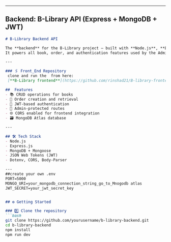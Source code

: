 
---

## **Backend: B-Library API (Express + MongoDB + JWT)**

```markdown
# B-Library Backend API

The **backend** for the B-Library project — built with **Node.js**, **Express**, and **MongoDB**.  
It powers all book, order, and authentication features used by the Admin Routes.

---

### 🖇️ Front_End Repository  
 clone and run the  from here:  
 [**B-Library frontend**](https://github.com/rinshad21/B-library-frontend)

##  Features
- 📚 CRUD operations for books
- 🧾 Order creation and retrieval
- 🔑 JWT-based authentication
- 👑 Admin-protected routes
- 🌐 CORS enabled for frontend integration
- 🗃️ MongoDB Atlas database

---

## 🛠️ Tech Stack
- Node.js
- Express.js
- MongoDB + Mongoose
- JSON Web Tokens (JWT)
- Dotenv, CORS, Body-Parser

---
##create your own .env 
PORT=5000
MONGO_URI=your_mongodb_connection_string_go_to_Mnogodb atlas
JWT_SECRET=your_jwt_secret_key


## ⚙️ Getting Started

### 1️⃣ Clone the repository
```bash
git clone https://github.com/yourusername/b-library-backend.git
cd b-library-backend
npm install
npm run dev




